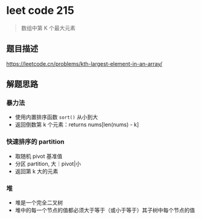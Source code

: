 # leet code 215
> 数组中第 K 个最大元素
## 题目描述
https://leetcode.cn/problems/kth-largest-element-in-an-array/

## 解题思路
### 暴力法
- 使用内置排序函数 `sort()` 从小到大
- 返回倒数第 k 个元素：returns nums[len(nums) - k]
### 快速排序的 partition
- 取随机 pivot 基准值
- 分区 partition, 大｜pivot|小
- 返回第 k 大的元素
### 堆
- 堆是一个完全二叉树
- 堆中的每一个节点的值都必须大于等于（或小于等于）其子树中每个节点的值

